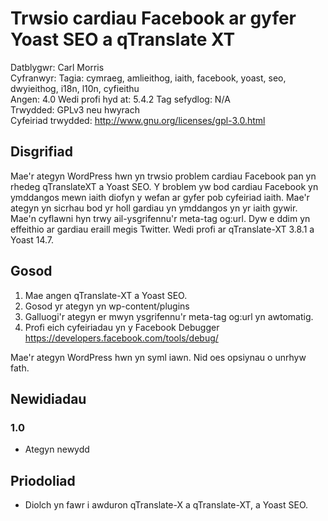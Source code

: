 # Trwsio cardiau Facebook ar gyfer Yoast SEO a qTranslate XT
Datblygwr: Carl Morris  
Cyfranwyr:
Tagia: cymraeg, amlieithog, iaith, facebook, yoast, seo, dwyieithog, i18n, l10n, cyfieithu  
Angen: 4.0
Wedi profi hyd at: 5.4.2
Tag sefydlog: N/A  
Trwydded: GPLv3 neu hwyrach  
Cyfeiriad trwydded: http://www.gnu.org/licenses/gpl-3.0.html  

## Disgrifiad

Mae'r ategyn WordPress hwn yn trwsio problem cardiau Facebook pan yn rhedeg qTranslateXT a Yoast SEO. Y broblem yw bod cardiau Facebook yn ymddangos mewn iaith diofyn y wefan ar gyfer pob cyfeiriad iaith. Mae'r ategyn yn sicrhau bod yr holl gardiau yn ymddangos yn yr iaith gywir. Mae'n cyflawni hyn trwy ail-ysgrifennu'r meta-tag og:url. Dyw e ddim yn effeithio ar gardiau eraill megis Twitter. Wedi profi ar qTranslate-XT 3.8.1 a Yoast 14.7.

## Gosod

1. Mae angen qTranslate-XT a Yoast SEO.
1. Gosod yr ategyn yn wp-content/plugins
1. Galluogi'r ategyn er mwyn ysgrifennu'r meta-tag og:url yn awtomatig.
1. Profi eich cyfeiriadau yn y Facebook Debugger https://developers.facebook.com/tools/debug/

Mae'r ategyn WordPress hwn yn syml iawn. Nid oes opsiynau o unrhyw fath.
 
## Newidiadau

### 1.0
* Ategyn newydd

## Priodoliad

* Diolch yn fawr i awduron qTranslate-X a qTranslate-XT, a Yoast SEO.  
